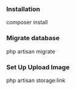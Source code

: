 ### Installation 
composer install
### Migrate database
php artisan migrate
### Set Up Upload Image
php artisan storage:link